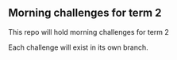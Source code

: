## Morning challenges for term 2
This repo will hold morning challenges for term 2

Each challenge will exist in its own branch.

